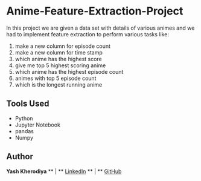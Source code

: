 # Anime-Feature-Extraction-Project
 In this project we are given a data set with details of various animes and we had to implement feature extraction to perform various tasks like:
1) make a new column for episode count
2) make a new column for time stamp
3) which anime has the highest score
4) give me top 5 highest scoring anime
5) which anime has the highest episode count
6) animes with top 5 episode count
7) which is the longest running anime

## Tools Used

- Python
- Jupyter Notebook
- pandas
- Numpy

## Author
**Yash Kherodiya**
** | ** [LinkedIn](https://www.linkedin.com/in/yash-kherodiya-83008128a)
** | ** [GitHub](https://github.com/yashkherodiya)
